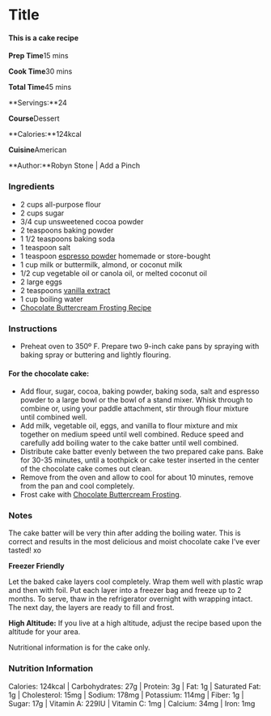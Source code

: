 # Title



#### This is a cake recipe

**Prep Time**15 mins

**Cook Time**30 mins

**Total Time**45 mins

**Servings:**24

**Course**Dessert

**Calories:**124kcal

**Cuisine**American

**Author:**Robyn Stone | Add a Pinch



### Ingredients

- 2 cups all-purpose flour
- 2 cups sugar
- 3/4 cup unsweetened cocoa powder
- 2 teaspoons baking powder
- 1 1/2 teaspoons baking soda
- 1 teaspoon salt
- 1 teaspoon [espresso powder](https://addapinch.com/espresso-powder-recipe/) homemade or store-bought
- 1 cup milk or buttermilk, almond, or coconut milk
- 1/2 cup vegetable oil or canola oil, or melted coconut oil
- 2 large eggs
- 2 teaspoons [vanilla extract](https://addapinch.com/homemade-vanilla-extract-recipe/)
- 1 cup boiling water
- [Chocolate Buttercream Frosting Recipe](https://addapinch.com/perfect-chocolate-buttercream-frosting-recipe/)

### Instructions

- Preheat oven to 350º F. Prepare two 9-inch cake pans by spraying with baking spray or buttering and lightly flouring.

#### For the chocolate cake:

- Add flour, sugar, cocoa, baking powder, baking soda, salt and espresso powder to a large bowl or the bowl of a stand mixer. Whisk through to combine or, using your paddle attachment, stir through flour mixture until combined well.
- Add milk, vegetable oil, eggs, and vanilla to flour mixture and mix together on medium speed until well combined. Reduce speed and carefully add boiling water to the cake batter until well combined.
- Distribute cake batter evenly between the two prepared cake pans. Bake for 30-35 minutes, until a toothpick or cake tester inserted in the center of the chocolate cake comes out clean.
- Remove from the oven and allow to cool for about 10 minutes, remove from the pan and cool completely.
- Frost cake with [Chocolate Buttercream Frosting](https://addapinch.com/2014/02/27/perfect-chocolate-buttercream-frosting-recipe/).



### Notes

The cake batter will be very thin after adding the boiling water. This is correct and results in the most delicious and moist chocolate cake I’ve ever tasted! xo

**Freezer Friendly**

Let the baked cake layers cool completely. Wrap them well with plastic wrap and then with foil. Put each layer into a freezer bag and freeze up to 2 months. To serve, thaw in the refrigerator overnight with wrapping intact. The next day, the layers are ready to fill and frost.

**High Altitude:** If you live at a high altitude, adjust the recipe based upon the altitude for your area. 

Nutritional information is for the cake only.

### Nutrition Information

Calories: 124kcal | Carbohydrates: 27g | Protein: 3g | Fat: 1g | Saturated Fat: 1g | Cholesterol: 15mg | Sodium: 178mg | Potassium: 114mg | Fiber: 1g | Sugar: 17g | Vitamin A: 229IU | Vitamin C: 1mg | Calcium: 34mg | Iron: 1mg